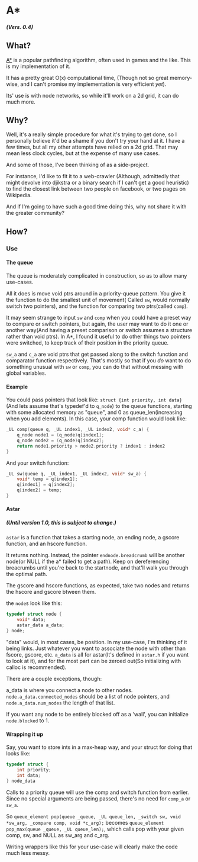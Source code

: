 # A*

##### *(Vers. 0.4)*

## What?

[A*](https://en.wikipedia.org/wiki/A*_search_algorithm) is a popular pathfinding algorithm, often used in games and the like. This is my implementation of it.

It has a pretty great O(x) computational time, (Though not so great memory-wise, and I can't promise my implementation is very efficient *yet*).

Its' use is with node networks, so while it'll work on a 2d grid, it can do much more.


## Why?

Well, it's a really simple procedure for what it's trying to get done, so I personally believe it'd be a shame if you don't try your hand at it.
I have a few times, but all my other attempts have relied on a 2d grid. That may mean less clock cycles, but at the expense of many use cases.

And some of those, I've been thinking of as a side-project.

For instance, I'd like to fit it to a web-crawler (Although, admittedly that might devolve into djikstra or a binary search if I can't get a good heuristic) to find the closest link between two people on facebook, or two pages on Wikipedia.

And if I'm going to have such a good time doing this, why not share it with the greater community?

## How?

### Use

#### The queue

The queue is moderately complicated in construction, so as to allow many use-cases.

All it does is move void ptrs around in a priority-queue pattern. You give it the function to do the smallest unit of movement( Called `sw`, would normally switch two pointers), and the function for comparing two ptrs(called `comp`).

It may seem strange to input `sw` and `comp` when you could have a preset way to compare or switch pointers, but again, the user may want to do it one or another way(And having a preset comparison or switch assumes a structure rather than void ptrs). In A*, I found it useful to do other things two pointers were switched, to keep track of their position in the priority queue.

`sw_a` and `c_a` are void ptrs that get passed along to the switch function and comparator function respectively. That's mostly so that if you *do* want to do something unusual with `sw` or `comp`, you can do that without messing with global variables.

#### Example

You could pass pointers that look like:
`struct {int priority, int data}`
(And lets assume that's typedef'd to `q_node`)
to the queue functions, starting with some allocated memory as "queue", and 0 as queue_len(increasing when you add elements).
In this case, your comp function would look like:

```C
_UL comp(queue q, _UL index1, _UL index2, void* c_a) {
	q_node node1 = (q_node)q[index1];
	q_node node2 = (q_node)q[index2];
	return node1.priority > node2.priority ? index1 : index2
}
```

And your switch function:

```C
_UL sw(queue q, _UL index1, _UL index2, void* sw_a) {
	void* temp = q[index1];
	q[index1] = q[index2];
	q[index2] = temp;
}
```
#### Astar

##### *(Until version 1.0, this is subject to change.)*

`astar` is a function that takes a starting node, an ending node, a gscore function, and an hscore function.

It returns nothing. Instead, the pointer `endnode.breadcrumb` will be another node(or NULL if the a* failed to get a path). Keep on dereferencing breacrumbs until you're back to the startnode, and that'll walk you through the optimal path.

The gscore and hscore functions, as expected, take two nodes and returns the hscore and gscore btween them.

the `node`s look like this:

```C
typedef struct node {
	void* data;
	astar_data a_data;
} node;
```

"data" would, in most cases, be position. In my use-case, I'm thinking of it being links.
Just whatever you want to associate the node with other than fscore, gscore, etc.
`a_data` is all for astar(It's defined in `astar.h` if you want to look at it), and for the most part can be zeroed out(So initializing with calloc is recommended).

There are a couple exceptions, though:

a_data is where you connect a node to other nodes. `node.a_data.connected_nodes` should be a list of node pointers, and `node.a_data.num_nodes` the length of that list.

If you want any node to be entirely blocked off as a 'wall', you can initialize
`node.blocked` to 1.


#### Wrapping it up

Say, you want to store ints in a max-heap way, and your struct for doing that looks like:

```C
typedef struct {
	int priority;
	int data;
} node_data
```
Calls to a priority queue will use the comp and switch function from earlier.
Since no special arguments are being passed, there's no need for `comp_a` or `sw_a`.

So `queue_element pop(queue _queue, _UL queue_len, _switch sw, void *sw_arg, _compare comp, void *c_arg);`
becomes `queue_element pop_max(queue _queue, _UL queue_len);`, which calls pop with your given comp, sw, and NULL as sw_arg and c_arg.

Writing wrappers like this for your use-case will clearly make the code much less messy.
